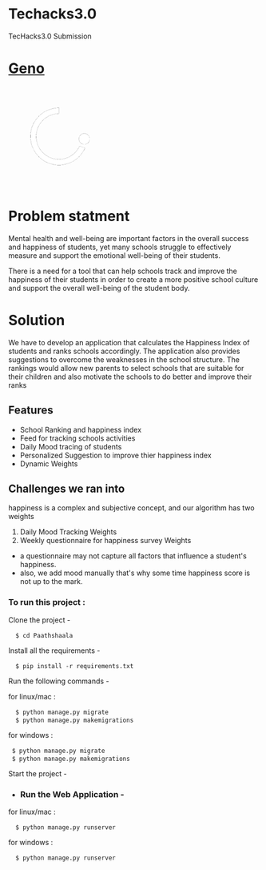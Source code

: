 # Techacks3.0
TecHacks3.0 Submission

<h1><a href="https://geno.my.canva.site/">Geno</a></h1>

<img src="static/images/genologo.png" alt="logo" width="200" height="200"/>

# Problem statment 
Mental health and well-being are important factors in the overall success and happiness of students, yet many schools struggle to effectively measure and support the emotional well-being of their students. 

There is a need for a tool that can help schools track and improve the happiness of their students in order to create a more positive school culture and support the overall well-being of the student body.

# Solution
We have to develop an application that calculates the Happiness Index of students and ranks schools accordingly. The application also provides suggestions to overcome the weaknesses in the school structure. The rankings would allow new parents to select schools that are suitable for their children and also motivate the schools to do better and improve their ranks

## Features
- School Ranking and happiness index
- Feed for tracking schools activities 
- Daily Mood tracing of students
- Personalized Suggestion to improve thier happiness index
- Dynamic Weights

## Challenges we ran into

 happiness is a complex and subjective concept, and our algorithm has two weights

1.  Daily Mood Tracking Weights
2.  Weekly questionnaire for happiness survey Weights

-   a questionnaire may not capture all factors that influence a student's happiness.
-   also, we add mood manually that's why some time happiness score is not up to the mark.
### To run this project :

Clone the project -
```
  $ cd Paathshaala
```
  
Install all the requirements -
```
  $ pip install -r requirements.txt
 ``` 
Run the following commands -

 for linux/mac :
``` 
  $ python manage.py migrate
  $ python manage.py makemigrations
``` 
 for windows :
 ```
  $ python manage.py migrate
  $ python manage.py makemigrations
 ``` 
Start the project -
 - ### Run the Web Application -
 for linux/mac :
```
  $ python manage.py runserver
```  
 for windows :
``` 
  $ python manage.py runserver
```
